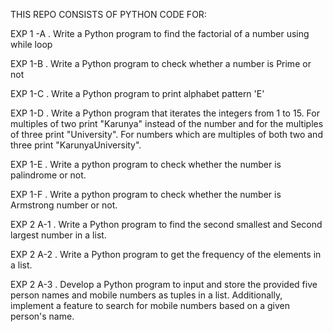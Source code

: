 THIS REPO CONSISTS OF PYTHON CODE FOR:

EXP 1 -A  . Write a Python program to find the factorial of a number using while loop

EXP 1-B  . Write a Python program to check whether a number is Prime or not

EXP 1-C . Write a Python program to print alphabet pattern 'E'

EXP 1-D . Write a Python program that iterates the integers from 1 to 15. For multiples of two print
"Karunya" instead of the number and for the multiples of three print "University". For
numbers which are multiples of both two and three print "KarunyaUniversity".

EXP 1-E . Write a python program to check whether the number is palindrome or not.

EXP 1-F . Write a python program to check whether the number is Armstrong number or not.

EXP 2 A-1 . Write a Python program to find the second smallest and Second largest number in a list.

EXP 2 A-2 . Write a Python program to get the frequency of the elements in a list.

EXP 2 A-3 . Develop a Python program to input and store the provided five person names and mobile numbers as tuples
in a list. Additionally, implement a feature to search for mobile numbers based on a given person&#39;s name.

